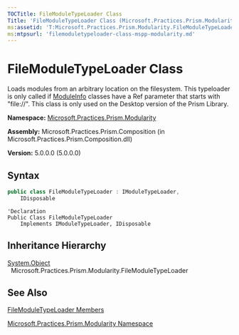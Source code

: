 ```yaml
---
TOCTitle: FileModuleTypeLoader Class
Title: 'FileModuleTypeLoader Class (Microsoft.Practices.Prism.Modularity)'
ms:assetid: 'T:Microsoft.Practices.Prism.Modularity.FileModuleTypeLoader'
ms:mtpsurl: 'filemoduletypeloader-class-mspp-modularity.md'
---
```


# FileModuleTypeLoader Class

Loads modules from an arbitrary location on the filesystem. This typeloader is only called if [ModuleInfo](moduleinfo-class-mspp-modularity) classes have a Ref parameter that starts with "file://". This class is only used on the Desktop version of the Prism Library.

**Namespace:** [Microsoft.Practices.Prism.Modularity](mspp-modularity-namespace)

**Assembly:** Microsoft.Practices.Prism.Composition (in Microsoft.Practices.Prism.Composition.dll)

**Version:** 5.0.0.0 (5.0.0.0)
## Syntax
```C#
public class FileModuleTypeLoader : IModuleTypeLoader, 
	IDisposable
```
```VB
'Declaration
Public Class FileModuleTypeLoader
	Implements IModuleTypeLoader, IDisposable
```

## Inheritance Hierarchy

<span id="familyToggle"></span>[System.Object](http://msdn.microsoft.com/en-us/library/e5kfa45b)
  Microsoft.Practices.Prism.Modularity.FileModuleTypeLoader

## See Also
[FileModuleTypeLoader Members](filemoduletypeloader-members-mspp-modularity)

[Microsoft.Practices.Prism.Modularity Namespace](mspp-modularity-namespace)
